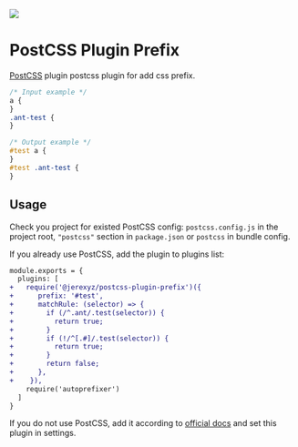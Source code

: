 ![](https://github.com/jerexyz/postcss-plugin-prefix/workflows/Test&Lint/badge.svg)

# PostCSS Plugin Prefix

[PostCSS] plugin postcss plugin for add css prefix.

[postcss]: https://github.com/postcss/postcss

```css
/* Input example */
a {
}
.ant-test {
}
```

```css
/* Output example */
#test a {
}
#test .ant-test {
}
```

## Usage

Check you project for existed PostCSS config: `postcss.config.js`
in the project root, `"postcss"` section in `package.json`
or `postcss` in bundle config.

If you already use PostCSS, add the plugin to plugins list:

```diff
module.exports = {
  plugins: [
+   require('@jerexyz/postcss-plugin-prefix')({
+      prefix: '#test',
+      matchRule: (selector) => {
+        if (/^.ant/.test(selector)) {
+          return true;
+        }
+        if (!/^[.#]/.test(selector)) {
+          return true;
+        }
+        return false;
+      },
+    }),
    require('autoprefixer')
  ]
}
```

If you do not use PostCSS, add it according to [official docs]
and set this plugin in settings.

[official docs]: https://github.com/postcss/postcss#usage
